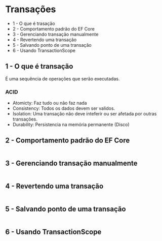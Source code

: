# Transações

* 1 - O que é trasação
* 2 - Comportamento padrão do EF Core
* 3 - Gerenciando transação manualmente
* 4 - Revertendo uma transação
* 5 - Salvando ponto de uma transação
* 6 - Usando TransactionScope


## 1 - O que é transação

É uma sequência de operações que serão executadas.

### ACID
 * Atomicty: Faz tudo ou não faz nada
 * Consistency: Todos os dados devem ser validos.
 * Isolation: Uma transação não deve inteferir ou ser afetada por outras transações.
 * Durability: Persistencia na memória permanente (Disco)

## 2 - Comportamento padrão do EF Core
```c#
```


## 3 - Gerenciando transação manualmente
```c#
```


## 4 - Revertendo uma transação
```c#
```


## 5 - Salvando ponto de uma transação
```c#
```


## 6 - Usando TransactionScope
```c#
```

